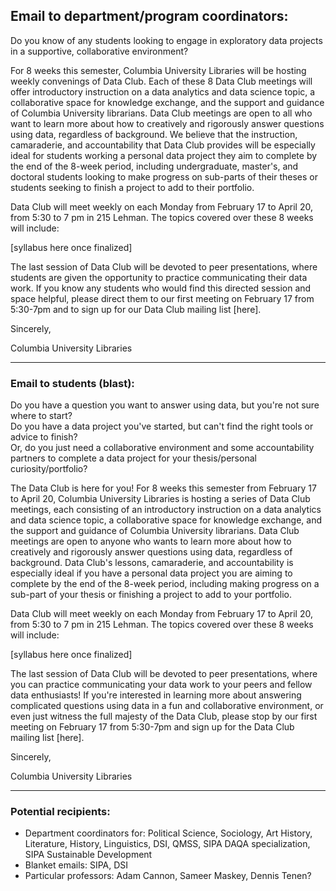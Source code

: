 ## Email to department/program coordinators:

Do you know of any students looking to engage in exploratory data projects in a supportive, collaborative environment?  
  
For 8 weeks this semester, Columbia University Libraries will be hosting weekly convenings of Data Club. Each of these 8 Data Club meetings will offer introductory instruction on a data analytics and data science topic, a collaborative space for knowledge exchange, and the support and guidance of Columbia University librarians. Data Club meetings are open to all who want to learn more about how to creatively and rigorously answer questions using data, regardless of background. We believe that the instruction, camaraderie, and accountability that Data Club provides will be especially ideal for students working a personal data project they aim to complete by the end of the 8-week period, including undergraduate, master's, and doctoral students looking to make progress on sub-parts of their theses or students seeking to finish a project to add to their portfolio.  
  
Data Club will meet weekly on each Monday from February 17 to April 20, from 5:30 to 7 pm in 215 Lehman. The topics covered over these 8 weeks will include:  
  
[syllabus here once finalized]  
  
The last session of Data Club will be devoted to peer presentations, where students are given the opportunity to practice communicating their data work. If you know any students who would find this directed session and space helpful, please direct them to our first meeting on February 17 from 5:30-7pm and to sign up for our Data Club mailing list [here].  
  
Sincerely,  

Columbia University Libraries
  
_____

  
### Email to students (blast):
  
Do you have a question you want to answer using data, but you're not sure where to start?   
Do you have a data project you've started, but can't find the right tools or advice to finish?   
Or, do you just need a collaborative environment and some accountability partners to complete a data project for your thesis/personal curiosity/portfolio?  
  
The Data Club is here for you! For 8 weeks this semester from February 17 to April 20, Columbia University Libraries is hosting a series of Data Club meetings, each consisting of an introductory instruction on a data analytics and data science topic, a collaborative space for knowledge exchange, and the support and guidance of Columbia University librarians. Data Club meetings are open to anyone who wants to learn more about how to creatively and rigorously answer questions using data, regardless of background. Data Club's lessons, camaraderie, and accountability is especially ideal if you have a personal data project you are aiming to complete by the end of the 8-week period, including making progress on a sub-part of your thesis or finishing a project to add to your portfolio.  
  
Data Club will meet weekly on each Monday from February 17 to April 20, from 5:30 to 7 pm in 215 Lehman. The topics covered over these 8 weeks will include:  
  
[syllabus here once finalized]  
  
The last session of Data Club will be devoted to peer presentations, where you can practice communicating your data work to your peers and fellow data enthusiasts! If you're interested in learning more about answering complicated questions using data in a fun and collaborative environment, or even just witness the full majesty of the Data Club, please stop by our first meeting on February 17 from 5:30-7pm and sign up for the Data Club mailing list [here].  
  
Sincerely,   
  
Columbia University Libraries
  
_____

### Potential recipients:

- Department coordinators for: Political Science, Sociology, Art History, Literature, History, Linguistics, DSI, QMSS, SIPA DAQA specialization, SIPA Sustainable Development
- Blanket emails: SIPA, DSI
- Particular professors: Adam Cannon, Sameer Maskey, Dennis Tenen?
